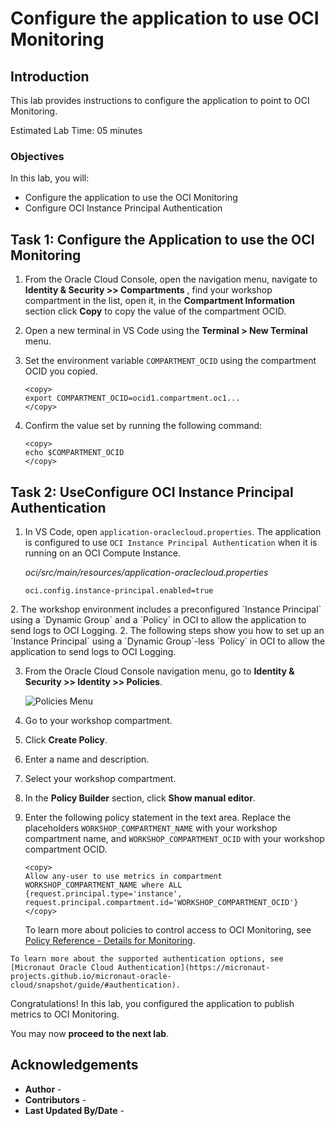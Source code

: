 # Configure the application to use OCI Monitoring

## Introduction

This lab provides instructions to configure the application to point to OCI Monitoring.

Estimated Lab Time: 05 minutes

### Objectives

In this lab, you will:

* Configure the application to use the OCI Monitoring
* Configure OCI Instance Principal Authentication

## Task 1: Configure the Application to use the OCI Monitoring

1. From the Oracle Cloud Console, open the navigation menu, navigate to  **Identity & Security >> Compartments** , find your workshop compartment in the list, open it, in the **Compartment Information** section click **Copy** to copy the value of the compartment OCID.

2. Open a new terminal in VS Code using the **Terminal > New Terminal** menu.

3. Set the environment variable `COMPARTMENT_OCID` using the compartment OCID you copied.

	```
	<copy>
	export COMPARTMENT_OCID=ocid1.compartment.oc1...
	</copy>
	```

4. Confirm the value set by running the following command:

	```
	<copy>
	echo $COMPARTMENT_OCID
	</copy>
	```

## Task 2: <if type="desktop">Use</if><if type="tenancy">Configure</if> OCI Instance Principal Authentication

1. In VS Code, open `application-oraclecloud.properties`. The application is configured to use `OCI Instance Principal Authentication` when it is running on an OCI Compute Instance.

	_oci/src/main/resources/application-oraclecloud.properties_

	``` properties
	oci.config.instance-principal.enabled=true
	```

<if type="desktop">
2. The workshop environment includes a preconfigured `Instance Principal` using a `Dynamic Group` and a `Policy` in OCI to allow the application to send logs to OCI Logging.
</if>

<if type="tenancy">
2. The following steps show you how to set up an `Instance Principal` using a `Dynamic Group`-less `Policy` in OCI to allow the application to send logs to OCI Logging.

3. From the Oracle Cloud Console navigation menu, go to **Identity & Security >> Identity >> Policies**.

	![Policies Menu](https://oracle-livelabs.github.io//common/images/console/id-policies.png)

4. Go to your workshop compartment.

5. Click  **Create Policy**.

6. Enter a name and description.

7. Select your workshop compartment.

8. In the **Policy Builder** section, click **Show manual editor**.

9. Enter the following policy statement in the text area. Replace the placeholders `WORKSHOP_COMPARTMENT_NAME` with your workshop compartment name, and `WORKSHOP_COMPARTMENT_OCID` with your workshop compartment OCID.

	``` text
	<copy>
	Allow any-user to use metrics in compartment WORKSHOP_COMPARTMENT_NAME where ALL {request.principal.type='instance', request.principal.compartment.id='WORKSHOP_COMPARTMENT_OCID'}
	</copy>
	```

	To learn more about policies to control access to OCI Monitoring, see [Policy Reference - Details for Monitoring](https://docs.oracle.com/en-us/iaas/Content/Identity/Reference/monitoringpolicyreference.htm).

</if>

	To learn more about the supported authentication options, see [Micronaut Oracle Cloud Authentication](https://micronaut-projects.github.io/micronaut-oracle-cloud/snapshot/guide/#authentication).

Congratulations! In this lab, you configured the application to publish metrics to OCI Monitoring.

You may now **proceed to the next lab**.

## Acknowledgements

* **Author** - [](var:author)
* **Contributors** - [](var:contributors)
* **Last Updated By/Date** - [](var:last_updated)
